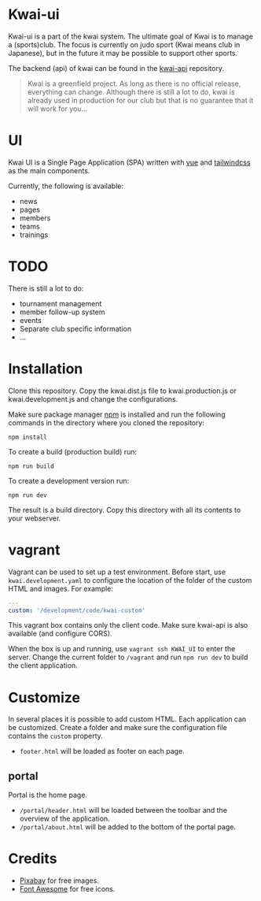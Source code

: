 Kwai-ui
=======
Kwai-ui is a part of the kwai system. The ultimate goal of Kwai is to manage 
a (sports)club. The focus is currently on judo sport (Kwai means club in
Japanese), but in the future it may be possible to support other sports.

The backend (api) of kwai can be found in the
[kwai-api](https://github.com/fbraem/kwai-api) repository.

> Kwai is a greenfield project. As long as there is no official release,
> everything can change. Although there is still a lot to do, kwai is already used in production for
> our club but that is no guarantee that it will work for you...

UI
==
Kwai UI is a Single Page Application (SPA) written with
[vue](https://vuejs.org/) and [tailwindcss](https://tailwindcss.com/) 
as the main components.

Currently, the following is available:

- news
- pages
- members
- teams
- trainings

TODO
====

There is still a lot to do:

- tournament management
- member follow-up system
- events
- Separate club specific information
- ...

Installation
============

Clone this repository. Copy the kwai.dist.js file to kwai.production.js or
kwai.development.js and change the configurations.

Make sure package manager [npm](https://www.npmjs.com/) is installed and run 
the following commands in the directory where you cloned the repository:

    npm install

To create a build (production build) run:
    
    npm run build
    
To create a development version run:

    npm run dev

The result is a build directory. Copy this directory with all its contents to
your webserver.

vagrant
=======

Vagrant can be used to set up a test environment. Before start, use 
`kwai.development.yaml` to configure the location of the folder of the 
custom HTML and images. For example:

```yaml
---
custom: '/development/code/kwai-custom'
```

This vagrant box contains only the client code. Make sure kwai-api is also
available (and configure CORS).

When the box is up and running, use `vagrant ssh KWAI_UI` to enter the server.
Change the current folder to `/vagrant` and run `npm run dev` to build the
client application.

Customize
=========
In several places it is possible to add custom HTML. Each application can be
customized. Create a folder and make sure the configuration file contains
the `custom` property.

+ `footer.html` will be loaded as footer on each page.

portal
------
Portal is the home page.

+ `/portal/header.html` will be loaded between the toolbar and the overview of the application. 
+ `/portal/about.html` will be added to the bottom of the portal page.

Credits
=======
+ [Pixabay](https://pixabay.com/?utm_source=link-attribution&amp;utm_medium=referral&amp;utm_campaign=image&amp;utm_content=984393) for free images.
+ [Font Awesome](https://fontawesome.com/) for free icons.

